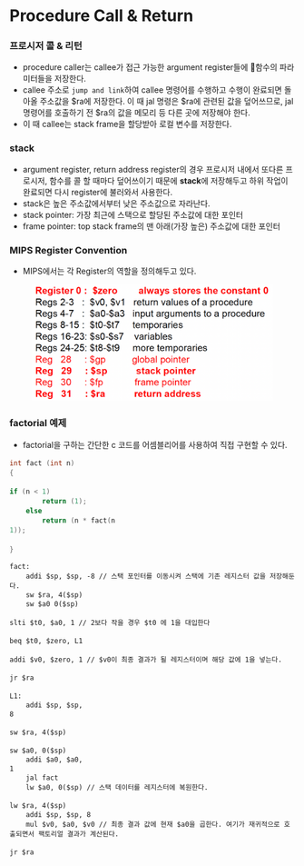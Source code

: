 # Procedure Call & Return

### 프로시저 콜 & 리턴

* procedure caller는 callee가 접근 가능한 argument register들에 함수의 파라미터들을 저장한다.
* callee 주소로 `jump and link`하여 callee 명령어를 수행하고 수행이 완료되면 돌아올 주소값을 $ra에 저장한다. 이 때 jal 명령은 $ra에 관련된 값을 덮어쓰므로, jal 명령어를 호출하기 전 $ra의 값을 메모리 등 다른 곳에 저장해야 한다.
* 이 때 callee는 stack frame을 할당받아 로컬 변수를 저장한다.

### stack

* argument register, return address register의 경우 프로시저 내에서 또다른 프로시저, 함수를 콜 할 때마다 덮어쓰이기 때문에 **stack**에 저장해두고 하위 작업이 완료되면 다시 register에 불러와서 사용한다.
* stack은 높은 주소값에서부터 낮은 주소값으로 자라난다.
* stack pointer: 가장 최근에 스택으로 할당된 주소값에 대한 포인터
* frame pointer: top stack frame의 맨 아래(가장 높은) 주소값에 대한 포인터

### MIPS Register Convention

* MIPS에서는 각 Register의 역할을 정의해두고 있다.

<figure><img src="../../.gitbook/assets/image (3) (1).png" alt=""><figcaption></figcaption></figure>

### factorial 예제

* factorial을 구하는 간단한 c 코드를 어셈블리어를 사용하여 직접 구현할 수 있다.

```c
int fact (int n) 
{
    
if (n < 1) 
        return (1);
    else
        return (n * fact(n
1));

}
```

```
fact:
    addi $sp, $sp, -8 // 스택 포인터를 이동시켜 스택에 기존 레지스터 값을 저장해둔다.
    sw $ra, 4($sp)
    sw $a0 0($sp)
    
slti $t0, $a0, 1 // 2보다 작을 경우 $t0 에 1을 대입한다
    
beq $t0, $zero, L1
    
addi $v0, $zero, 1 // $v0이 최종 결과가 될 레지스터이며 해당 값에 1을 넣는다.
    
jr $ra

L1:
    addi $sp, $sp,
8
    
sw $ra, 4($sp)
    
sw $a0, 0($sp)
    addi $a0, $a0,
1
    jal fact
    lw $a0, 0($sp) // 스택 데이터를 레지스터에 복원한다.
    
lw $ra, 4($sp)
    addi $sp, $sp, 8
    mul $v0, $a0, $v0 // 최종 결과 값에 현재 $a0을 곱한다. 여기가 재귀적으로 호출되면서 팩토리얼 결과가 계산된다.
    
jr $ra
```
